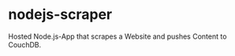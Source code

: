 nodejs-scraper
===========

Hosted Node.js-App that scrapes a Website and pushes Content to CouchDB.